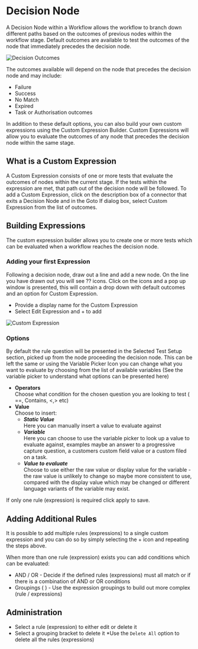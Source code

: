 # Decision Node
A Decision Node within a Workflow allows the workflow to branch down different paths based on the outcomes of previous nodes within the workflow stage. Default outcomes are available to test the outcomes of the node that immediately precedes the decision node.

![Decision Outcomes](/_books/servicemanager-config/customize/workflows/images/workflow-decision.png)

The outcomes available will depend on the node that precedes the decision node and may include:
* Failure
* Success
* No Match
* Expired
* Task or Authorisation outcomes

In addition to these default options, you can also build your own custom expressions using the Custom Expression Builder. Custom Expressions will allow you to evaluate the outcomes of any node that precedes the decision node within the same stage.

## What is a Custom Expression
A Custom Expression consists of one or more tests that evaluate the outcomes of nodes within the current stage. If the tests within the expression are met, that path out of the decision node will be followed. To add a Custom Expression, click on the description box of a connector that exits a Decision Node and in the Goto If dialog box, select Custom Expression from the list of outcomes.

## Building Expressions
The custom expression builder allows you to create one or more tests which can be evaluated when a workflow reaches the decision node.

### Adding your first Expression
Following a decision node, draw out a line and add a new node. On the line you have drawn out you will see ?? icons. Click on the icons and a pop up window is presented, this will contain a drop down with default outcomes and an option for Custom Expression.
* Provide a display name for the Custom Expression
* Select Edit Expression and + to add

![Custom Expression](/_books/servicemanager-config/images/workflow-custom-expression.png)

### Options
By default the rule question will be presented in the Selected Test Setup section, picked up from the node proceeding the decision node. This can be left the same or using the Variable Picker Icon you can change what you want to evaluate by choosing from the list of available variables (See the variable picker to understand what options can be presented here)
* **Operators**<br>Choose what condition for the chosen question you are looking to test ( ==, Contains, <,> etc)
* **Value**<br>Choose to insert:
    * ***Static Value***<br>Here you can manually insert a value to evaluate against
    * ***Variable***<br>Here you can choose to use the variable picker to look up a value to evaluate against, examples maybe an answer to a progressive capture question, a customers custom field value or a custom filed on a task.
    * ***Value to evaluate***<br>Choose to use either the raw value or display value for the variable - the raw value is unlikely to change so maybe more consistent to use, compared with the display value which may be changed or different language variants of the variable may exist.

If only one rule (expression) is required click apply to save.

## Adding Additional Rules
It is possible to add multiple rules (expressions) to a single custom expression and you can do so by simply selecting the + icon and repeating the steps above.

When more than one rule (expression) exists you can add conditions which can be evaluated:
* AND / OR - Decide if the defined rules (expressions) must all match or if there is a combination of AND or OR conditions
* Groupings ( ) - Use the expression groupings to build out more complex (rule / expressions)

## Administration
* Select a rule (expression) to either edit or delete it
* Select a grouping bracket to delete it
*Use the `Delete All` option to delete all the rules (expressions)

<!-- https://wiki.hornbill.com/index.php?title=Custom_Expression_Builder -->